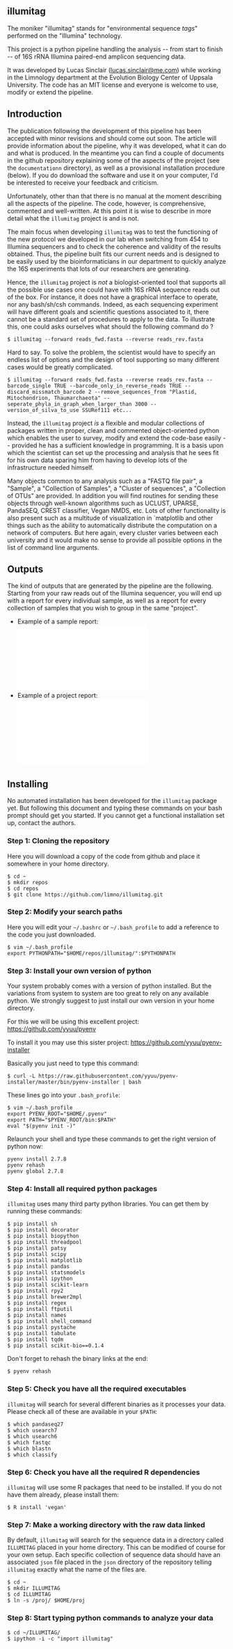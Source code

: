 ## illumitag

The moniker "illumitag" stands for "environmental sequence *tags*" performed on the "Illumina" technology.

This project is a python pipeline handling the analysis -- from start to finish -- of 16S rRNA Illumina paired-end amplicon sequencing data.

It was developed by Lucas Sinclair (<lucas.sinclair@me.com>) while working in the Limnology department at the Evolution Biology Center of Uppsala University. The code has an MIT license and everyone is welcome to use, modify or extend the pipeline.

## Introduction

The publication following the development of this pipeline has been accepted with minor revisions and should come out soon. The article will provide information about the pipeline, why it was developed, what it can do and what is produced. In the meantime you can find a couple of documents in the github repository explaining some of the aspects of the project (see the `documentationn` directory), as well as a provisional installation procedure (below). If you do download the software and use it on your computer, I'd be interested to receive your feedback and criticism.

Unfortunately, other than that there is no manual at the moment describing all the aspects of the pipeline. The code, however, is comprehensive, commented and well-written. At this point it is wise to describe in more detail what the `illumitag` project is and is not.

The main focus when developing `illumitag` was to test the functioning of the new protocol we developed in our lab when switching from 454 to Illumina sequencers and to check the coherence and validity of the results obtained. Thus, the pipeline built fits our current needs and is designed to be easily used by the bioinformaticians in our department to quickly analyze the 16S experiments that lots of our researchers are generating.

Hence, the `illumitag` project is *not* a biologist-oriented tool that supports all the possible use cases one could have with 16S rRNA sequence reads out of the box. For instance, it does not have a graphical interface to operate, nor any bash/sh/csh commands. Indeed, as each sequencing experiment will have different goals and scientific questions associated to it, there cannot be a standard set of procedures to apply to the data. To illustrate this, one could asks ourselves what should the following command do ?

    $ illumitag --forward reads_fwd.fasta --reverse reads_rev.fasta

Hard to say. To solve the problem, the scientist would have to specify an endless list of options and the design of tool supporting so many different cases would be greatly complicated.

    $ illumitag --forward reads_fwd.fasta --reverse reads_rev.fasta --barcode_single TRUE --barcode_only_in_reverse_reads TRUE --discard_missmatch_barcode 2 --remove_sequences_from "Plastid, Mitochondrion, Thaumarchaeota" --seperate_phyla_in_graph_when_larger_than 3000 --version_of_silva_to_use SSURef111 etc...

Instead, the `illumitag` project *is* a flexible and modular collections of packages written in proper, clean and commented object-oriented python which enables the user to survey, modify and extend the code-base easily -- provided he has a sufficient knowledge in programming. It is a basis upon which the scientist can set up the processing and analysis that he sees fit for his own data sparing him from having to develop lots of the infrastructure needed himself.

Many objects common to any analysis such as a "FASTQ file pair", a "Sample", a "Collection of Samples", a "Cluster of sequences", a "Collection of OTUs" are provided. In addition you will find routines for sending these objects through well-known algorithms such as UCLUST, UPARSE, PandaSEQ, CREST classifier, Vegan NMDS, etc. Lots of other functionality is also present such as a multitude of visualization in `matplotlib and other things such as the ability to automatically distribute the computation on a network of computers. But here again, every cluster varies between each university and it would make no sense to provide all possible options in the list of command line arguments.

## Outputs

The kind of outputs that are generated by the pipeline are the following. Starting from your raw reads out of the Illumina sequencer, you will end up with a report for every individual sample, as well as a report for every collection of samples that you wish to group in the same "project".

* Example of a sample report: ![Sample report example](/../master/documentation/examples/sample.pdf?raw=true "Sample report example")
* Example of a project report: ![Project report example](/../master/documentation/examples/project.pdf?raw=true "Project report example")

## Installing
No automated installation has been developed for the `illumitag` package yet.
But following this document and typing these commands on your bash prompt should get you started.
If you cannot get a functional installation set up, contact the authors.

### Step 1: Cloning the repository
Here you will download a copy of the code from github and place it somewhere in your home directory.

    $ cd ~
    $ mkdir repos
    $ cd repos
    $ git clone https://github.com/limno/illumitag.git

### Step 2: Modify your search paths
Here you will edit your ``~/.bashrc`` or ``~/.bash_profile`` to add a reference to the code you just downloaded.

    $ vim ~/.bash_profile
    export PYTHONPATH="$HOME/repos/illumitag/":$PYTHONPATH

### Step 3: Install your own version of python
Your system probably comes with a version of python installed. But the variations from system to system are too great to rely on any available python. We strongly suggest to just install our own version in your home directory.

For this we will be using this excellent project: https://github.com/yyuu/pyenv

To install it you may use this sister project: https://github.com/yyuu/pyenv-installer

Basically you just need to type this command:

    $ curl -L https://raw.githubusercontent.com/yyuu/pyenv-installer/master/bin/pyenv-installer | bash

These lines go into your ``.bash_profile``:

    $ vim ~/.bash_profile
    export PYENV_ROOT="$HOME/.pyenv"
    export PATH="$PYENV_ROOT/bin:$PATH"
    eval "$(pyenv init -)"

Relaunch your shell and type these commands to get the right version of python now:

    pyenv install 2.7.8
    pyenv rehash
    pyenv global 2.7.8

### Step 4: Install all required python packages
`illumitag` uses many third party python libraries. You can get them by running these commands:

    $ pip install sh
    $ pip install decorator
    $ pip install biopython
    $ pip install threadpool
    $ pip install patsy
    $ pip install scipy
    $ pip install matplotlib
    $ pip install pandas
    $ pip install statsmodels
    $ pip install ipython
    $ pip install scikit-learn
    $ pip install rpy2
    $ pip install brewer2mpl
    $ pip install regex
    $ pip install ftputil
    $ pip install names
    $ pip install shell_command
    $ pip install pystache
    $ pip install tabulate
    $ pip install tqdm
    $ pip install scikit-bio==0.1.4

Don't forget to rehash the binary links at the end:

    $ pyenv rehash

### Step 5: Check you have all the required executables
`illumitag` will search for several different binaries as it processes your data. Please check all of these are available in your `$PATH`:

    $ which pandaseq27
    $ which usearch7
    $ which usearch6
    $ which fastqc
    $ which blastn
    $ which classify

### Step 6: Check you have all the required R dependencies
`illumitag` will use some R packages that need to be installed. If you do not have them already, please install them:

    $ R install 'vegan'

### Step 7: Make a working directory with the raw data linked
By default, `illumitag` will search for the sequence data in a directory called `ILLUMITAG` placed in your home directory. This can be modified of course for your own setup. Each specific collection of sequence data should have an associated `json` file placed in the `json` directory of the repository telling `illumitag` exactly what the name of the files are.

    $ cd ~
    $ mkdir ILLUMITAG
    $ cd ILLUMITAG
    $ ln -s /proj/ $HOME/proj

### Step 8: Start typing python commands to analyze your data

    $ cd ~/ILLUMITAG/
    $ ipython -i -c "import illumitag"